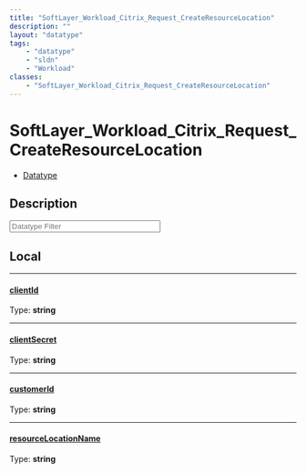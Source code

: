 ```yaml
---
title: "SoftLayer_Workload_Citrix_Request_CreateResourceLocation"
description: ""
layout: "datatype"
tags:
    - "datatype"
    - "sldn"
    - "Workload"
classes:
    - "SoftLayer_Workload_Citrix_Request_CreateResourceLocation"
---
```


# SoftLayer_Workload_Citrix_Request_CreateResourceLocation
<div id='service-datatype'>
    <ul id='sldn-reference-tabs'>
        <li id='datatype'> <a href='/reference/datatypes/SoftLayer_Workload_Citrix_Request_CreateResourceLocation' >Datatype</a></li>
    </ul>
</div>

## Description 








<!-- Filer BEGIN -->
<div class="view-filters">
        <div class="clearfix">
            <div class="search-input-box">
                <input placeholder="Datatype Filter" onkeyup="titleSearch(inputId='prop-input', divId='properties', elementClass='prop-row')" 
                    type="text" id="prop-input" value="" size="30" maxlength="128" class="form-text">
            </div>
        </div>
</div>
<!-- Filer END -->

<div id="properties" class="content">
<div id="localProperties" class="prop-content" >

## Local
<div class="prop-row">

-----
[clientId]: #clientid
#### [clientId]
  
<span class="type-label">Type: </span>**string**  



</div>
<div class="prop-row">

-----
[clientSecret]: #clientsecret
#### [clientSecret]
  
<span class="type-label">Type: </span>**string**  



</div>
<div class="prop-row">

-----
[customerId]: #customerid
#### [customerId]
  
<span class="type-label">Type: </span>**string**  



</div>
<div class="prop-row">

-----
[resourceLocationName]: #resourcelocationname
#### [resourceLocationName]
  
<span class="type-label">Type: </span>**string**  



</div>
</div>
<!-- LOCAL PROPERTY END -->

</div>


